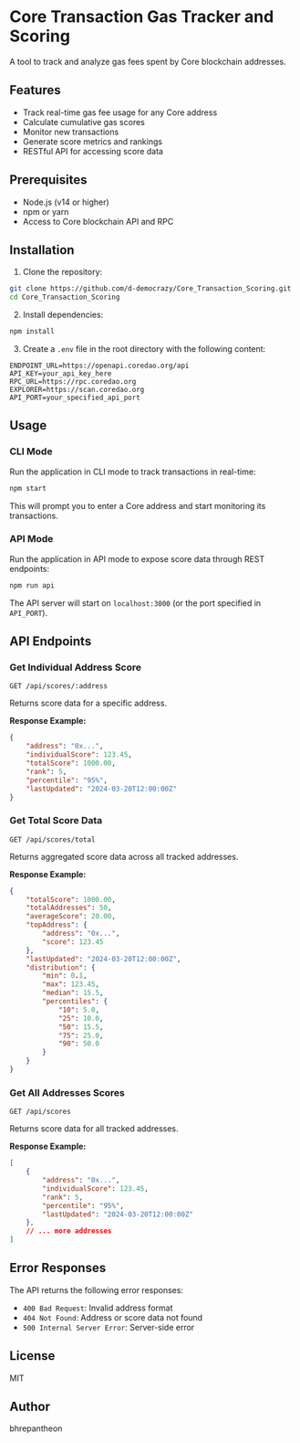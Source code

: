 # Core Transaction Gas Tracker and Scoring

A tool to track and analyze gas fees spent by Core blockchain addresses.

## Features

- Track real-time gas fee usage for any Core address
- Calculate cumulative gas scores
- Monitor new transactions
- Generate score metrics and rankings
- RESTful API for accessing score data

## Prerequisites

- Node.js (v14 or higher)
- npm or yarn
- Access to Core blockchain API and RPC

## Installation

1. Clone the repository:
```bash
git clone https://github.com/d-democrazy/Core_Transaction_Scoring.git
cd Core_Transaction_Scoring
```

2. Install dependencies:
```bash
npm install
```

3. Create a `.env` file in the root directory with the following content:
```
ENDPOINT_URL=https://openapi.coredao.org/api
API_KEY=your_api_key_here
RPC_URL=https://rpc.coredao.org
EXPLORER=https://scan.coredao.org
API_PORT=your_specified_api_port
```

## Usage

### CLI Mode

Run the application in CLI mode to track transactions in real-time:

```bash
npm start
```

This will prompt you to enter a Core address and start monitoring its transactions.

### API Mode

Run the application in API mode to expose score data through REST endpoints:

```bash
npm run api
```

The API server will start on `localhost:3000` (or the port specified in `API_PORT`).

## API Endpoints

### Get Individual Address Score
```
GET /api/scores/:address
```
Returns score data for a specific address.

**Response Example:**
```json
{
    "address": "0x...",
    "individualScore": 123.45,
    "totalScore": 1000.00,
    "rank": 5,
    "percentile": "95%",
    "lastUpdated": "2024-03-20T12:00:00Z"
}
```

### Get Total Score Data
```
GET /api/scores/total
```
Returns aggregated score data across all tracked addresses.

**Response Example:**
```json
{
    "totalScore": 1000.00,
    "totalAddresses": 50,
    "averageScore": 20.00,
    "topAddress": {
        "address": "0x...",
        "score": 123.45
    },
    "lastUpdated": "2024-03-20T12:00:00Z",
    "distribution": {
        "min": 0.1,
        "max": 123.45,
        "median": 15.5,
        "percentiles": {
            "10": 5.0,
            "25": 10.0,
            "50": 15.5,
            "75": 25.0,
            "90": 50.0
        }
    }
}
```

### Get All Addresses Scores
```
GET /api/scores
```
Returns score data for all tracked addresses.

**Response Example:**
```json
[
    {
        "address": "0x...",
        "individualScore": 123.45,
        "rank": 5,
        "percentile": "95%",
        "lastUpdated": "2024-03-20T12:00:00Z"
    },
    // ... more addresses
]
```

## Error Responses

The API returns the following error responses:

- `400 Bad Request`: Invalid address format
- `404 Not Found`: Address or score data not found
- `500 Internal Server Error`: Server-side error

## License

MIT

## Author

bhrepantheon